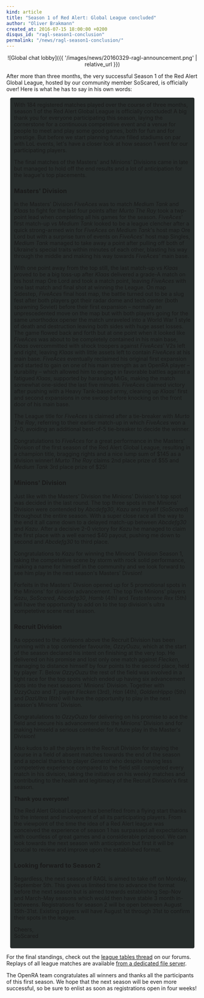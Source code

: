 ```yaml
---
kind: article
title: "Season 1 of Red Alert: Global League concluded"
author: "Oliver Brakmann"
created_at: 2016-07-15 18:00:00 +0200
disqus_id: "ragl-season1-conclusion"
permalink: "/news/ragl-season1-conclusion/"
---
```


<div style="text-align:center" markdown="1">
![Global chat lobby]({{ '/images/news/20160329-ragl-announcement.png' | relative_url }})
</div>

After more than three months, the very successful Season 1 of the Red Alert Global League, hosted by our community member SoScared, is officially over! Here is what he has to say in his own words:

<div style="border-radius: 4px; background-color: #272d2c; padding:10px; margin:10px;">
With 184 registered matches played over the course of three months, season 1 of the Red Alert Global League is officially concluded! A big thank you for everyone participating this season, laying the cornerstone for a continuous competetive event and a venue for people to meet and play some good games, both for fun and for prestige. But before we start planning future filled stadiums on par with LoL events, let's have a closer look at how season 1 went for our participating players.

<p>The final matches of the Masters' and Minions' Divisions came in late but managed to hold off the end results and a lot of anticipation for the league's top placements.</p>

<h3>Masters' Division</h3>

<p>In the Masters' Division <em>FiveAces</em> was to match <em>Medium Tank</em> and <em>Klaas</em> to fight for the last four points after <em>Murto The Ray</em> took a twp-point lead when completing all his games for the season. <em>FiveAces</em>' first match-up vs <em>Medium Tank</em> looked to be a league clencher after a quick strong-armed win for <em>FiveAces</em> on <em>Medium Tank</em>'s host map Ore Lord but with a surprise turn of events on <em>FiveAces</em>' host map Singles, <em>Medium Tank</em> managed to take away a point after pulling off both of Ukraine's special traits within minutes of each other, blasting his way through the middle and making his way towards <em>FiveAces'</em> main base.</p>

<p>With one point away from the top still, the last match-up vs <em>Klaas</em> proved to be a big toss-up after <em>Klaas</em> delivered a grade-A match on his host map Ore Lord and took a match point, leaving <em>FiveAces</em> with one last match and final shot at winning the League. On map Sidestep, <em>FiveAces</em> final host map, the battle turned out to be a slug fest after both players got their radar dome and tech center (both spawning Soviet) before their first expansion &ndash; normally an unprescedented move on the map but with both players going for the same unorthodox opener the match unraveled into a World War 1 style of death and destruction leaving both sides with huge asset losses. The game flowed back and forth but at one point when it looked like <em>FiveAces</em> was about to be completely contained in his main base, <em>Klaas</em> overcommitted with shock troopers against <em>FiveAces</em>' V2s left and right, leaving <em>Klaas</em> with little assets left to contain <em>FiveAces</em> at his main base. <em>FiveAces</em> eventually reclaimed his original first expansion and started to gain on one of his main strength as an OpenRA player &ndash; durability &ndash; which allowed him to engage in favorable battles against a fatigued <em>Klaas</em>, supported by harassing MiGs, making the match somewhat one-sided the last five minutes. <em>FiveAces</em> claimed victory after pushing with a Heavy Tank-based army, cleaning up <em>Klaas</em>' first and second expansions in one swoop before knocking on the front door of his main base.</p>

<p>The League title for <em>FiveAces</em> is claimed after a tie-breaker with <em>Murto The Ray</em>, referring to their earlier match-up in which <em>FiveAces</em> won a 2-0, avoiding an additional best-of-5 tie-breaker to decide the winner.</p>

<p>Congratulations to <em>FiveAces</em> for a great performance in the Masters' Division of the first season of the Red Alert Global League, resulting in a champion title, bragging rights and a nice lump sum of $145 as a division winner! <em>Murto The Ray</em> claims 2nd place prize of $55 and <em>Medium Tank</em> 3rd place prize of $25!</p>

<h3>Minions' Division</h3>

<p>Just like with the Masters' Division the Minions' Division's top spot was decided in the last round. The top three spots in the Minions' Division were contended by <em>Abcdefg30</em>, <em>Kazu</em> and myself (<em>SoScared</em>) throughout the entire season. With a super close race all the way to the end it all came down to a delayed match-up between <em>Abcdefg30</em> and <em>Kazu</em>. After a decisive 2-0 victory for <em>Kazu</em> he managed to claim the first place with a well earned $40 payout, pushing me down to second and <em>Abcdefg30</em> to third place.</p>

<p>Congratulations to <em>Kazu</em> for winning the Minions' Division Season 1, taking the competetive scene by storm with rock solid performance, making a name for himself in the community and we look forward to see him play in the next season's Masters' Divsion!</p>

<p>Forfeits in the Masters' Divsion opened up for 5 promotional spots in the Minions' for division advancement. The top five Minions' players <em>Kazu</em>, <em>SoScared</em>, <em>Abcdefg30</em>, <em>Hamb</em> (4th) and <em>Testosterone Rex</em> (5th) will have the opportunity to add on to the top division's ultra competetive scene next season.</p>

<h3>Recruit Division</h3>

<p>As opposed to the divisions above the Recruit Division has been running with a top contender favourite, <em>OzzyOuzu</em>, which at the start of the season declared his intent on finishing at the very top. He delivered on his promise and lost only one match against <em>Flecken</em>, managing to distance himself by four points to the second place, held by player <em>T</em>. Below <em>OzzyOuzu</em> the rest of the field was involved in a tight race for the top spots which ended up having six advancement slots into the next seasons' Minions' Division. Together with <em>OzzyOuzo</em> and <em>T</em>, player <em>Flecken</em> (3rd), <em>Han</em> (4th), <em>GoldenHippo</em> (5th) and <em>DazUltra</em> (6th) will have the opportunity to play in the next season's Minions' Division.</p>

<p>Congratulations to <em>OzzyOuzo</em> for delivering on his promise to ace the field and secure his advancement into the Minions' Division and for making himseld a serious contender for future play in the Master's Division!</p>

<p>Also kudos to all the players in the Recruit Division for staying the course in a field of absent matches towards the end of the season and a special thanks to player <em>General</em> who despite having less competetive experience compared to the field still completed every match in his division, taking the initiative on his weekly matches and contributing to the health and legitimacy of the Recruit Division's first season.</p>

<p><b>Thank you everyone!</b></p>

<p>The Red Alert Global League has benefited from a flying start thanks to the interest and involvement of all its participating players. From the viewpoint of the time the idea of a Red Alert league was conceived the experience of season 1 has surpassed all expectations with countless of great games and a considerable prizepool. We can look towards the next season with anticipation but first it will be crucial to review and improve upon the established format.</p>

<h3>Looking forward to Season 2</h3>

<p>Regardless, the next season of RAGL is aimed to take off on Monday, September 5th. This gives us limited time to advance the format before the next season but is aimed towards establishing Sep-Nov and March-May seasons which would then have stable 3 month in-betweens. Registrations for season 2 will be open between August 15th-31st. Existing players will have August 1st through 31st to confirm their spots in the league.</p>

Cheers,<br/>
SoScared
</div>

For the final standings, check out the [league tables thread](https://forum.openra.net/viewtopic.php?t=19531) on our forums. Replays of all league matches are available [from a dedicated file server](http://64hdb.mine.nu:5534/mIRROR/ora_replays/RAGL_Season_One/).

The OpenRA team congratulates all winners and thanks all the participants of this first season. We hope that the next season will be even more successful, so be sure to enlist as soon as registrations open in four weeks!
